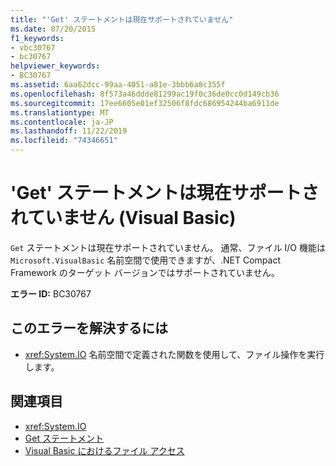 ```yaml
---
title: "'Get' ステートメントは現在サポートされていません"
ms.date: 07/20/2015
f1_keywords:
- vbc30767
- bc30767
helpviewer_keywords:
- BC30767
ms.assetid: 6aa62dcc-99aa-4051-a81e-3bbb6a8c355f
ms.openlocfilehash: 8f573a46ddde81299ac19f0c36de0cc0d149cb36
ms.sourcegitcommit: 17ee6605e01ef32506f8fdc686954244ba6911de
ms.translationtype: MT
ms.contentlocale: ja-JP
ms.lasthandoff: 11/22/2019
ms.locfileid: "74346651"
---
```

# <a name="get-statements-are-no-longer-supported-visual-basic"></a>'Get' ステートメントは現在サポートされていません (Visual Basic)
`Get` ステートメントは現在サポートされていません。 通常、ファイル I/O 機能は `Microsoft.VisualBasic` 名前空間で使用できますが、.NET Compact Framework のターゲット バージョンではサポートされていません。  
  
 **エラー ID:** BC30767  
  
## <a name="to-correct-this-error"></a>このエラーを解決するには  
  
- <xref:System.IO> 名前空間で定義された関数を使用して、ファイル操作を実行します。  
  
## <a name="see-also"></a>関連項目

- <xref:System.IO>
- [Get ステートメント](../../visual-basic/language-reference/statements/get-statement.md)
- [Visual Basic におけるファイル アクセス](../../visual-basic/developing-apps/programming/drives-directories-files/file-access.md)
